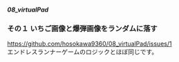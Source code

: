 ##### 08_virtualPad

### その１ いちご画像と爆弾画像をランダムに落す
https://github.com/hosokawa9360/08_virtualPad/issues/1  
エンドレスランナーゲームのロジックとほぼ同じです。
